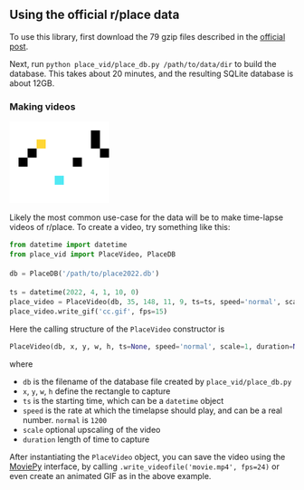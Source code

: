 ## Using the official r/place data

To use this library, first download the 79 gzip files described in the 
[official post](https://www.reddit.com/r/place/comments/txvk2d/rplace_datasets_april_fools_2022/).

Next, run `python place_vid/place_db.py /path/to/data/dir` to build the database.
This takes about 20 minutes, and the resulting SQLite database is about 12GB.

### Making videos

![\[cc\]](https://github.com/acadiansith/place-data/blob/main/cc.gif)

Likely the most common use-case for the data will be to make time-lapse videos
of r/place.
To create a video, try something like this:

```python
from datetime import datetime
from place_vid import PlaceVideo, PlaceDB

db = PlaceDB('/path/to/place2022.db')

ts = datetime(2022, 4, 1, 10, 0)
place_video = PlaceVideo(db, 35, 148, 11, 9, ts=ts, speed='normal', scale=16, duration=26)
place_video.write_gif('cc.gif', fps=15)
```

Here the calling structure of the `PlaceVideo` constructor is
```python
PlaceVideo(db, x, y, w, h, ts=None, speed='normal', scale=1, duration=None)
```
where
- `db` is the filename of the database file created by `place_vid/place_db.py`
- `x`, `y`, `w`, `h` define the rectangle to capture
- `ts` is the starting time, which can be a `datetime` object
- `speed` is the rate at which the timelapse should play, and can be a real number. `normal` is `1200`
- `scale` optional upscaling of the video
- `duration` length of time to capture

After instantiating the `PlaceVideo` object, you can save the video using the
[MoviePy](https://zulko.github.io/moviepy/getting_started/videoclips.html#exporting-video-clips)
interface, by calling `.write_videofile('movie.mp4', fps=24)` or even create an animated
GIF as in the above example.
